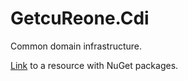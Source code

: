 # GetcuReone.Cdi

Common domain infrastructure.

[Link][nuget_source] to a resource with NuGet packages.

[nuget_source]: https://pkgs.dev.azure.com/GetcuReone/_packaging/b15013dc-d009-7e3e-ac41-e7686be8155f/nuget/v3/index.json "GetcuReone_NuGet"
